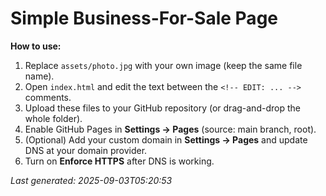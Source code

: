 # Simple Business-For-Sale Page

**How to use:**

1. Replace `assets/photo.jpg` with your own image (keep the same file name).
2. Open `index.html` and edit the text between the `<!-- EDIT: ... -->` comments.
3. Upload these files to your GitHub repository (or drag-and-drop the whole folder).
4. Enable GitHub Pages in **Settings → Pages** (source: main branch, root).
5. (Optional) Add your custom domain in **Settings → Pages** and update DNS at your domain provider.
6. Turn on **Enforce HTTPS** after DNS is working.

_Last generated: 2025-09-03T05:20:53_
